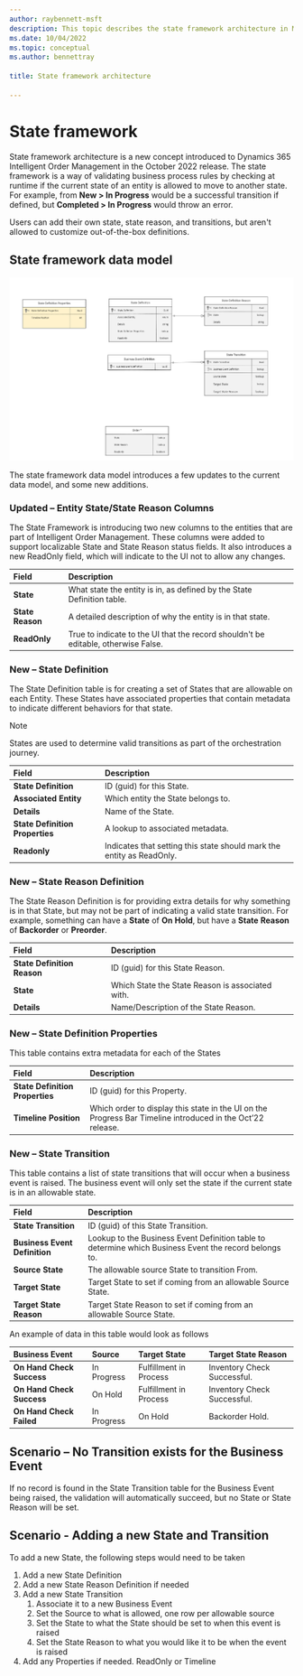 ```yaml
---
author: raybennett-msft
description: This topic describes the state framework architecture in Microsoft Dynamics 365 Intelligent Order Management.
ms.date: 10/04/2022
ms.topic: conceptual
ms.author: bennettray

title: State framework architecture

---
```

# State framework

State framework architecture is a new concept introduced to Dynamics 365 Intelligent Order Management in the October 2022 release. The state framework is a way of validating business process rules by checking at runtime if the current state of an entity is allowed to move to another state. For example, from **New \> In Progress** would be a successful transition if defined, but **Completed \> In Progress** would throw an error.

Users can add their own state, state reason, and transitions, but aren't allowed to customize out-of-the-box definitions.

## State framework data model

![State framework data model](media/state-framework-1.png)

The state framework data model introduces a few updates to the current data model, and some new additions.

### Updated – Entity State/State Reason Columns

The State Framework is introducing two new columns to the entities that are part of Intelligent Order Management. These columns were added to support localizable State and State Reason status fields. It also introduces a new ReadOnly field, which will indicate to the UI not to allow any changes.

|**Field**|**Description**|
|:-|:-|
|**State**|What state the entity is in, as defined by the State Definition table.|
|**State Reason**|A detailed description of why the entity is in that state.|
|**ReadOnly**|True to indicate to the UI that the record shouldn't be editable, otherwise False.|

### New – State Definition

The State Definition table is for creating a set of States that are allowable on each Entity. These States have associated properties that contain metadata to indicate different behaviors for that state.

> [!NOTE]
> States are used to determine valid transitions as part of the orchestration journey.

|**Field**|**Description**|
|:-|:-|
|**State Definition**|ID (guid) for this State.|
|**Associated Entity**|Which entity the State belongs to.|
|**Details**|Name of the State.|
|**State Definition Properties**|A lookup to associated metadata.|
|**Readonly**|Indicates that setting this state should mark the entity as ReadOnly.|

### New – State Reason Definition

The State Reason Definition is for providing extra details for why something is in that State, but may not be part of indicating a valid state transition. For example, something can have a **State** of **On** **Hold**, but have a **State** **Reason** of **Backorder** or **Preorder**.

|**Field**|**Description**|
|:-|:-|
|**State Definition Reason**|ID (guid) for this State Reason.|
|**State**|Which State the State Reason is associated with.|
|**Details**|Name/Description of the State Reason.|

### New – State Definition Properties

This table contains extra metadata for each of the States

|**Field**|**Description**|
|:-|:-|
|**State Definition Properties**|ID (guid) for this Property.|
|**Timeline Position**|Which order to display this state in the UI on the Progress Bar Timeline introduced in the Oct’22 release.|

### New – State Transition

This table contains a list of state transitions that will occur when a business event is raised. The business event will only set the state if the current state is in an allowable state.

|**Field**|**Description**|
|:-|:-|
|**State Transition**|ID (guid) of this State Transition.|
|**Business Event Definition**|Lookup to the Business Event Definition table to determine which Business Event the record belongs to.|
|**Source State**|The allowable source State to transition From.|
|**Target State**|Target State to set if coming from an allowable Source State.|
|**Target State Reason**|Target State Reason to set if coming from an allowable Source State.|

An example of data in this table would look as follows

|**Business Event**|**Source**|**Target State**|**Target State Reason**|
|:-|:-|:-|:-|
|**On Hand Check Success**|In Progress|Fulfillment in Process|Inventory Check Successful.|
|**On Hand Check Success**|On Hold|Fulfillment in Process|Inventory Check Successful.|
|**On Hand Check Failed**|In Progress|On Hold|Backorder Hold.|

## Scenario – No Transition exists for the Business Event

If no record is found in the State Transition table for the Business Event being raised, the validation will automatically succeed, but no State or State Reason will be set.

## Scenario - Adding a new State and Transition

To add a new State, the following steps would need to be taken

1. Add a new State Definition
1. Add a new State Reason Definition if needed
1. Add a new State Transition
   1. Associate it to a new Business Event
   1. Set the Source to what is allowed, one row per allowable source
   1. Set the State to what the State should be set to when this event is raised
   1. Set the State Reason to what you would like it to be when the event is raised
1. Add any Properties if needed. ReadOnly or Timeline
